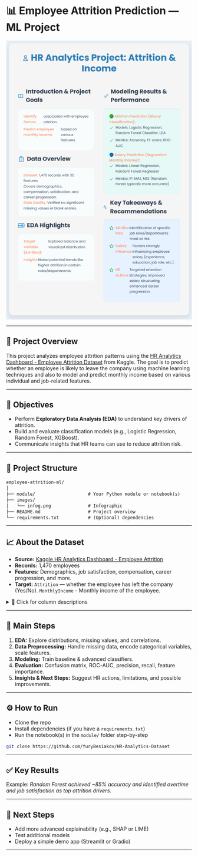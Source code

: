 # 📊 Employee Attrition Prediction — ML Project

![Infographic](images/infog.png) 

---

## 📌 Project Overview

This project analyzes employee attrition patterns using the [HR Analytics Dashboard - Employee Attrition Dataset](https://www.kaggle.com/datasets/anubhav761/hr-analytics-dashboard-employee-attrition) from Kaggle. The goal is to predict whether an employee is likely to leave the company using machine learning techniques and also to model and predict monthly income based on various individual and job-related features.

---

## 🎯 Objectives

- Perform **Exploratory Data Analysis (EDA)** to understand key drivers of attrition.
- Build and evaluate classification models (e.g., Logistic Regression, Random Forest, XGBoost).
- Communicate insights that HR teams can use to reduce attrition risk.

---

## 📁 Project Structure

```
employee-attrition-ml/
│
├── module/                    # Your Python module or notebook(s)
├── images/
│   └── infog.png              # Infographic
├── README.md                  # Project overview
└── requirements.txt           # (Optional) dependencies
```

---

## 📈 About the Dataset

- **Source:** [Kaggle HR Analytics Dashboard - Employee Attrition](https://www.kaggle.com/datasets/anubhav761/hr-analytics-dashboard-employee-attrition)  
- **Records:** 1,470 employees  
- **Features:** Demographics, job satisfaction, compensation, career progression, and more.
- **Target:** `Attrition` — whether the employee has left the company (Yes/No). `MonthlyIncome` - Monthly income of the employee.

<details>
<summary>📄 Click for column descriptions</summary>

1. **Age** — Employee age  
2. **Attrition** — Target: Has the employee left? (Yes/No)  
3. **Business Travel** — Travel frequency (Rarely, Frequently, Non-Travel)  
4. **Daily Rate**, **Hourly Rate**, **Monthly Income**, etc. — Compensation details  
5. **Department**, **Job Role**, **Job Level** — Position details  
6. **Job Satisfaction**, **Environment Satisfaction**, **Relationship Satisfaction** — Surveys  
7. **Over Time**, **Distance From Home**, **Years At Company**, **Years Since Last Promotion**, and more.

</details>

---

## 🧪 Main Steps

1. **EDA:** Explore distributions, missing values, and correlations.
2. **Data Preprocessing:** Handle missing data, encode categorical variables, scale features.
3. **Modeling:** Train baseline & advanced classifiers.
4. **Evaluation:** Confusion matrix, ROC-AUC, precision, recall, feature importance.
5. **Insights & Next Steps:** Suggest HR actions, limitations, and possible improvements.

---

## ⚙️ How to Run

- Clone the repo
- Install dependencies (if you have a `requirements.txt`)
- Run the notebook(s) in the `module/` folder step-by-step

```bash
git clone https://github.com/YuryBesiakov/HR-Analytics-Dataset
```

---

## ✅ Key Results

Example: *Random Forest achieved ~85% accuracy and identified overtime and job satisfaction as top attrition drivers.*

---

## 🚀 Next Steps

- Add more advanced explainability (e.g., SHAP or LIME)
- Test additional models
- Deploy a simple demo app (Streamlit or Gradio)

---
